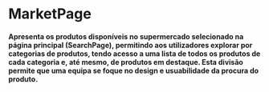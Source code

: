 # MarketPage

#### Apresenta os produtos disponíveis no supermercado selecionado na página principal (SearchPage), permitindo aos utilizadores explorar por categorias de produtos, tendo acesso a uma lista de todos os produtos de cada categoria e, até mesmo, de produtos em destaque. Esta divisão permite que uma equipa se foque no design e usuabilidade da procura do produto.
